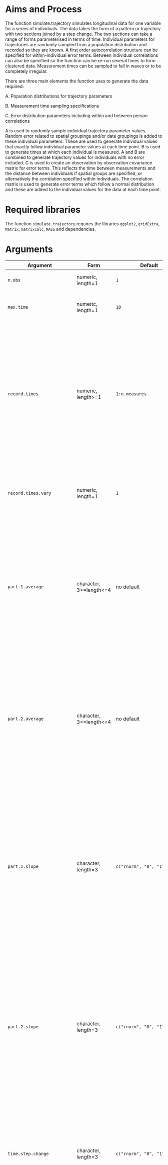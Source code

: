 # Aims and Process
The function simulate.trajectory simulates longitudinal data for one variable for a series of individuals. The data takes the form of a pattern or trajectory with two sections joined by a step change. The two sections can take a range of forms parameterised in terms of time. Individual parameters for trajectories are randomly sampled from a population distribution and recorded so they are known. A first order autocorrelation structure can be specified for within-individual error terms. Between individual correlations can also be specified so the function can be re-run several times to form clustered data. Measurement times can be sampled to fall in waves or to be completely irregular.

There are three main elements the function uses to generate the data required:

A.	Population distributions for trajectory parameters

B.	Measurement time sampling specifications

C.	Error distribution parameters including within and between person correlations

A is used to randomly sample individual trajectory parameter values. Random error related to spatial groupings and/or date groupings is added to these individual parameters. These are used to generate individual values that exactly follow individual parameter values at each time point. B is used to generate times at which each individual is measured. A and B are combined to generate trajectory values for individuals with no error included. C is used to create an observation by observation covariance matrix for error terms. This reflects the time between measurements and the distance between individuals if spatial groups are specified, or alternatively the correlation specified within individuals. The correlation matrix is used to generate error terms which follow a normal distribution and these are added to the individual values for the data at each time point. 

# Required libraries
The function `simulate.trajectory` requires the libraries `ggplot2`, `gridExtra`, `Matrix`, `matrixcalc`, `MASS` and dependencies.

# Arguments
|Argument|Form|Default|Description|
|---|---|---|---|
|`n.obs`|numeric, length=1|`1`|Number of trajectories to generate
|`max.time`|numeric, length=1|`10`|Maximum time of window to simulate data in (minimum is always zero)|
|`record.times`|numeric, length>=1|`1:n.measures`|Two options. For wave measurements, specify the times at which the waves occur. Recording times will vary around the specified times. For irregular measurements, specify the number of records collected and a uniform distribution will be used to choose this many recording times for each trajectory.|
|`record.times.vary`|numeric, length=1|`1`|Only required for wave measurements. Amount of variation of actual measurement times around those specified in record.times.|
|`part.1.average`|character, 3<=length<=4|no default|Population distribution of the average value of the first trajectory section. Individual averages will be sampled from this distribution. Takes the form `distribution, parameter1, parameter2`. Two of `part.1.average`, `part.2.average` and `value.step.change` must be specified. If all three are specified, `part.2.average` is ignored.|
|`part.2.average`|character, 3<=length<=4|no default|Population distribution of the average value of the second trajectory section. Individual averages will be sampled from this distribution. Takes the form `distribution, parameter1, parameter2`. Two of `part.1.average`, `part.2.average` and `value.step.change` must be specified. If all three are specified, `part.2.average` is ignored.|
|`part.1.slope`|character, length=3|`c("rnorm", "0", "1", "1")`|Population distribution of the slope parameter for the first trajectory section. Individual averages will be sampled from this distribution. Takes the form `distribution, parameter1, parameter2, multiplier`. The `multiplier` defaults to 1 and can be specified in terms of `t` (for time) if a non-linear pattern is required, for example, specifying `t` will give a quadratic curve and `t^2` cubic.|
|`part.2.slope`|character, length=3|`c("rnorm", "0", "1", "1")`|Population distribution of the slope parameter for the second trajectory section. Individual averages will be sampled from this distribution. Takes the form `distribution, parameter1, parameter2, multiplier`. The `multiplier` defaults to 1 and can be specified in terms of `t` (for time) if a non-linear pattern is required, for example, specifying `t` will give a quadratic curve and `t^2` cubic.|
|`time.step.change`|character, length=3|`c("rnorm", "0", "1", "1")`|Population distribution of the time at which the step change between trajectory sections occurs. Individual averages will be sampled from this distribution. Takes the form `distribution, parameter1, parameter2`.|
|`value.step.change`|character, length=3|no default|Population distribution of the average value of the step change between trajectory sections. Individual averages will be sampled from this distribution. Takes the form `distribution, parameter1, parameter2`. Two of `part.1.average`, `part.2.average` and `value.step.change` must be specified. If all three are specified, `part.2.average` is ignored.|
|`sd.error`|character, length=3|`sd.error=c("rlnorm","0.5", "0.5")`|Population distribution of the standard deviation of total random error terms for each individual. Individual averages will be sampled from this distribution. Takes the form `distribution, parameter1, parameter2`. The absolute value of any negative values will be used.|
|`between.cor`|numeric, length=1|`0`|Correlation of error terms between individuals at the same time point. Must be between -1 and 1.|
|`within.cor`|numeric, length=1|`0`|Correlation of error terms within individuals at adjacent time points. An order 1 autocorrelation structure is specified within individuals. Must be between -1 and 1.|
|`dayreps`|numeric, length=1|`1`|Routes can be measured over the time specified on multiple occasions (for example, different days). This specifies the number of these occasions.|
|`dayreps.cor`|numeric, length=1|`0`|Error correlation between data measured at the same time on the same route on consecutive days.|
|`spacegroups`|numeric, length=1|no default|Number of spatial groups or clusters of individuals to be included in the dataset.|
|`spacegroups.size`|numeric, length=1|no default|The average deviation of the x and y coordinates for an individual in a spatial group from its centre (the distribution of points follows a bivariate normal distribution, this is the standard deviation of both distributions that comprise this).|
|`origin.dest`|logical, length=1|`FALSE`|If `TRUE`, data will be associated with a 'route' between two spatial points.|
|`area.x`|numeric, length=1|no default|Upper bound for x-coordinates of the centre of each spatial group. These will be sampled from a uniform distribution spanning from zero to this value.|
|`area.y`|numeric, length=1|no default|Upper bound for y-coordinates of the centre of each spatial group. These will be sampled from a uniform distribution spanning from zero to this value.|
|`sd.ratio`|numeric, length=1|`0.5`|Random variation in parameters in different spatial or route groups as a fraction of the random variation in parameters specified in `part.1.average`, `part.1.slope` etc.|
|`sd.ratio.day`|numeric, length=1|`0.5`|Random variation in parameters on different `dayreps` as a fraction of the random variation introduced to the parameters (the third argument for each of `part.1.average`, `part.1.slope` etc.) If `sd.ratio.day` is set to zero there will be no random variation in parameters or horizontal offset within spatial groups for different days.|
|`plot`|logical, length=1|`TRUE`|Whether the summary plot is produced.|
|`offset.amount`|numeric, length=1|`0`|For specifying a horizontal offset for each spatial group.  Each group will be offset by a value sampled from a normal distribution with mean 0 and standard deviation `offset.amount` with some random within-group variation around this value.|
|`fixed.effect.part.1.slope`|numeric, length=`n.obs`|`NULL`|A vector of values specifying a fixed amount by which `part.1.slope` will be multiplied for each observation unit|
# Output
The function outputs a list containing a maximum of 8 elements:

|Element|Description|
|---|---|
|`data`|Data frame containing simulated data in long format|
|`simulation.summary`|Data frame containing variables showing individual input parameters, values expected from a simulation with no error (given discrete measurement times), and actual parameters from simulated data.|
|`plot`|Graphical object containing spaghetti plot of trajectories and differences of average values and step change values from inputs and expected values. Can be displayed using `plot()` function.|
|`section1.function`|Individual functions specified for first trajectory section (including multiplier)|
|`section2.function`|Individual functions specified for second trajectory section (including multiplier)|
|`coordinates.info`|Contains two parts. The first contains central coordinates for each spatial group. The second contains individual level coordinates and spatial group membership.|
|`group.info`	|Data frame containing information about the average parameter values in spatial and day groups.|
|`distmat`|Matrix or list of two matrixes detailing the distances between observation unit locations or observation unit origins and destinations.|

# Warning messages
Common warning messages include the following:

`In max(recordtime[which(recordtime[, i] <= prejumpt[i]), i]) :`
  `no non-missing arguments to max; returning –Inf`

`In min(recordtime[which(recordtime[, i] >= postjumpt[i]), i]) :`
  `no non-missing arguments to max; returning Inf`

`Removed 1 rows containing non-finite values (stat_density).`

These occur if wave or irregular sampling is specified and an individual has no recording times either before or after the step change. This means some summary values cannot be calculated but does not cause any other issues.

# Example of use
The following function call simulates data for 50 individuals over 30 time points. The first function section follows a log(time) curve and the second follows a cos(time)*time curve. The coefficients for these are from a lognormal distribution with parameters 1 and 0.1 and normal distribution with parameters 1 and 0.5, respectively. Individual step-change times are chosen from a uniform distribution spanning from time=10 to time=20 and the step change value is chosen from a normal distribution with mean -100 and standard deviation 3. While error terms are normally distributed, individual level error standard deviations are chosen from a lognormal distribution. Adjacent measurements within individuals have an error correlation of 0.5. Simultaneous measurements for different individuals have an error correlation of 0.5. Measurements are taken irregularly, 10 times for each individual. The figure below shows the plots produced by the function.

`B <- simulate_trajectory(n.obs=50 , 
                         max.time=30, 
                         record.times=10, 
                         part.1.average=c("rnorm","100", "3"), 
                         part.1.slope=c("rlnorm", "1", "0.1", "log(t)/t") , 
                         part.2.slope=c("rnorm", "1", "0.5", "cos(t)") , 
                         time.step.change=c("runif","10", "20") , 
                         value.step.change=c("rnorm","-100", "3"), 
                         sd.error=c("rlnorm","1", "0.5"), 
                         between.cor=0.3, 
                         within.cor=0.5, 
                         dayreps=1,
                         spacegroups=2, 
                         spacegroup.size=1, 
                         area.x=30, 
                         area.y=30,
                         sd.ratio=0.5,
                         offset.amount=0)`

![Graphs produced by example code](https://user-images.githubusercontent.com/25984118/48132614-1e82fd80-e28c-11e8-87fd-2c759ff75593.png)


# Limitations
A number of limitations have been identified to date, however, more will likely become apparent as the function is used more frequently.

•	A step change must be specified for the distribution to run. As the first and second section slope parameters (at the individual level) are randomly selected from orthogonal distributions, the function cannot be manipulated to follow exactly the same shape throughout the measurement period, but the step change can be set to have a value of 0 for all individuals by specifying a distribution with no variation. It would also be possible discard data on one side of the step change if desired. If the step change is required to occur at the same time for all individuals (for example, to represent an external event), a distribution with no variation may be specified for this time.

•	Two parameter values must be specified for each distribution involved which excludes distributions with other numbers of parameters, such as the exponential distribution.
